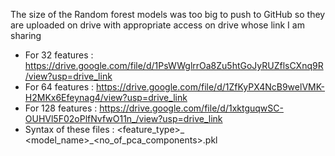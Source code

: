 The size of the Random forest models was too big to push to GitHub so they are uploaded on drive with appropriate access on drive whose link I am sharing
- For 32 features : https://drive.google.com/file/d/1PsWWglrrOa8Zu5htGoJyRUZflsCXnq9R/view?usp=drive_link
- For 64 features : https://drive.google.com/file/d/1ZfKyPX4NcB9welVMK-H2MKx6Efeynag4/view?usp=drive_link
- For 128 features : https://drive.google.com/file/d/1xktguqwSC-OUHVl5F02oPlfNvfwO11n_/view?usp=drive_link
- Syntax of these files : <feature_type>_ <model_name>_<no_of_pca_components>.pkl
